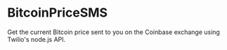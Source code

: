 # BitcoinPriceSMS
Get the current Bitcoin price sent to you on the Coinbase exchange using Twilio's node.js API.



